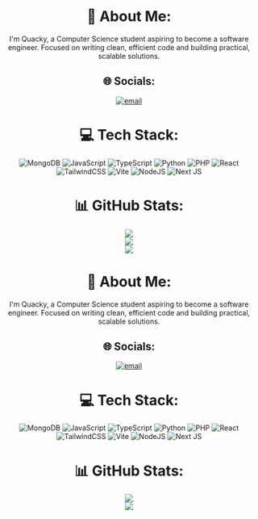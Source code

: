 <div align="center">

# 💫 About Me:
I'm Quacky, a Computer Science student aspiring to become a software engineer. Focused on writing clean, efficient code and building practical, scalable solutions.

## 🌐 Socials:
[![email](https://img.shields.io/badge/Email-D14836?logo=gmail&logoColor=white)](mailto:GitQuackDev+github@gmail.com) 

# 💻 Tech Stack:
![MongoDB](https://img.shields.io/badge/MongoDB-%234ea94b.svg?style=for-the-badge&logo=mongodb&logoColor=white) 
![JavaScript](https://img.shields.io/badge/javascript-%23323330.svg?style=for-the-badge&logo=javascript&logoColor=%23F7DF1E) 
![TypeScript](https://img.shields.io/badge/typescript-%23007ACC.svg?style=for-the-badge&logo=typescript&logoColor=white) 
![Python](https://img.shields.io/badge/python-3670A0?style=for-the-badge&logo=python&logoColor=ffdd54) 
![PHP](https://img.shields.io/badge/php-%23777BB4.svg?style=for-the-badge&logo=php&logoColor=white) 
![React](https://img.shields.io/badge/react-%2320232a.svg?style=for-the-badge&logo=react&logoColor=%2361DAFB) 
![TailwindCSS](https://img.shields.io/badge/tailwindcss-%2338B2AC.svg?style=for-the-badge&logo=tailwind-css&logoColor=white) 
![Vite](https://img.shields.io/badge/vite-%23646CFF.svg?style=for-the-badge&logo=vite&logoColor=white) 
![NodeJS](https://img.shields.io/badge/node.js-6DA55F?style=for-the-badge&logo=node.js&logoColor=white) 
![Next JS](https://img.shields.io/badge/Next-black?style=for-the-badge&logo=next.js&logoColor=white)

# 📊 GitHub Stats:
![](https://github-readme-stats.vercel.app/api?username=QuackyPROG&theme=dark&hide_border=true&include_all_commits=true&count_private=false)<br/>
![](https://nirzak-streak-stats.vercel.app/?user=QuackyPROG&theme=dark&hide_border=true)<br/>
![](https://github-readme-stats.vercel.app/api/top-langs/?username=QuackyPROG&theme=dark&hide_border=true&include_all_commits=true&count_private=false&layout=compact)

</div>

<div align="center">

# 💫 About Me:
I'm Quacky, a Computer Science student aspiring to become a software engineer. Focused on writing clean, efficient code and building practical, scalable solutions.

## 🌐 Socials:
[![email](https://img.shields.io/badge/Email-D14836?logo=gmail&logoColor=white)](mailto:GitQuackDev+github@gmail.com) 

# 💻 Tech Stack:
![MongoDB](https://img.shields.io/badge/MongoDB-%234ea94b.svg?style=for-the-badge&logo=mongodb&logoColor=white) 
![JavaScript](https://img.shields.io/badge/javascript-%23323330.svg?style=for-the-badge&logo=javascript&logoColor=%23F7DF1E) 
![TypeScript](https://img.shields.io/badge/typescript-%23007ACC.svg?style=for-the-badge&logo=typescript&logoColor=white) 
![Python](https://img.shields.io/badge/python-3670A0?style=for-the-badge&logo=python&logoColor=ffdd54) 
![PHP](https://img.shields.io/badge/php-%23777BB4.svg?style=for-the-badge&logo=php&logoColor=white) 
![React](https://img.shields.io/badge/react-%2320232a.svg?style=for-the-badge&logo=react&logoColor=%2361DAFB) 
![TailwindCSS](https://img.shields.io/badge/tailwindcss-%2338B2AC.svg?style=for-the-badge&logo=tailwind-css&logoColor=white) 
![Vite](https://img.shields.io/badge/vite-%23646CFF.svg?style=for-the-badge&logo=vite&logoColor=white) 
![NodeJS](https://img.shields.io/badge/node.js-6DA55F?style=for-the-badge&logo=node.js&logoColor=white) 
![Next JS](https://img.shields.io/badge/Next-black?style=for-the-badge&logo=next.js&logoColor=white)

# 📊 GitHub Stats:
![](https://nirzak-streak-stats.vercel.app/?user=QuackyPROG&theme=dark&hide_border=true)<br/>
![](https://github-readme-stats.vercel.app/api/top-langs/?username=QuackyPROG&theme=dark&hide_border=true&include_all_commits=true&count_private=false&layout=compact)

</div>
